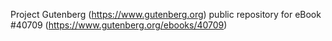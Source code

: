 Project Gutenberg (https://www.gutenberg.org) public repository for eBook #40709 (https://www.gutenberg.org/ebooks/40709)
